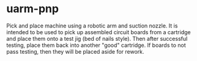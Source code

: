 # uarm-pnp
Pick and place machine using a robotic arm and suction nozzle. It is intended to be used to pick up assembled circuit boards from a cartridge and place them onto a test jig (bed of nails style). Then after successful testing, place them back into another "good" cartridge. If boards to not pass testing, then they will be placed aside for rework.
